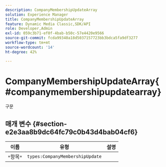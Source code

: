 ```yaml
---
description: CompanyMembershipUpdateArray
solution: Experience Manager
title: CompanyMembershipUpdateArray
feature: Dynamic Media Classic,SDK/API
role: Developer,Admin
exl-id: 059c3b71-ef0f-4bab-b50c-57e4420e9566
source-git-commit: fcda99340a18d5037157723bb3bdca5fa9df3277
workflow-type: tm+mt
source-wordcount: '14'
ht-degree: 42%

---
```


# CompanyMembershipUpdateArray{#companymembershipupdatearray}

구문

## 매개 변수 {#section-e2e3aa8b9dc64fc79c0b43d4bab04cf6}

| 이름 | 유형 | 설명 |
|---|---|---|
| `*`항목`*` | `types:CompanyMembershipUpdate` |  |
